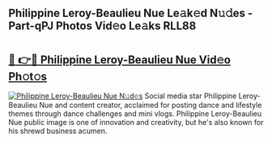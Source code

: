 ## Philippine Leroy-Beaulieu Nue Le𝚊k𝚎d N𝚞𝚍es - Part-qPJ Photos Vid𝚎o Le𝚊ks RLL88

# <h2><a href="http://fb8rur.evod.top/?m=Philippine+Leroy-Beaulieu+Nue">🔗 👉🔴 Philippine Leroy-Beaulieu Nue Vid𝚎o Ph𝚘t𝚘s</a></h2>

[![Philippine Leroy-Beaulieu Nue N𝚞d𝚎s](https://i.imgur.com/8V9OHl7.gif)](http://fb8rur.evod.top/?m=Philippine+Leroy-Beaulieu+Nue)
Social media star Philippine Leroy-Beaulieu Nue and content creator, acclaimed for posting dance and lifestyle themes through dance challenges and mini vlogs. Philippine Leroy-Beaulieu Nue public image is one of innovation and creativity, but he's also known for his shrewd business acumen. 
